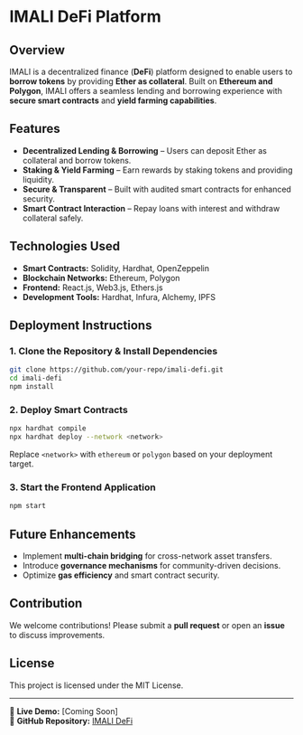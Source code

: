 # IMALI DeFi Platform

## Overview
IMALI is a decentralized finance (**DeFi**) platform designed to enable users to **borrow tokens** by providing **Ether as collateral**. Built on **Ethereum and Polygon**, IMALI offers a seamless lending and borrowing experience with **secure smart contracts** and **yield farming capabilities**.

## Features
- **Decentralized Lending & Borrowing** – Users can deposit Ether as collateral and borrow tokens.
- **Staking & Yield Farming** – Earn rewards by staking tokens and providing liquidity.
- **Secure & Transparent** – Built with audited smart contracts for enhanced security.
- **Smart Contract Interaction** – Repay loans with interest and withdraw collateral safely.

## Technologies Used
- **Smart Contracts:** Solidity, Hardhat, OpenZeppelin
- **Blockchain Networks:** Ethereum, Polygon
- **Frontend:** React.js, Web3.js, Ethers.js
- **Development Tools:** Hardhat, Infura, Alchemy, IPFS

## Deployment Instructions
### **1. Clone the Repository & Install Dependencies**
```bash
git clone https://github.com/your-repo/imali-defi.git
cd imali-defi
npm install
```

### **2. Deploy Smart Contracts**
```bash
npx hardhat compile
npx hardhat deploy --network <network>
```
Replace `<network>` with `ethereum` or `polygon` based on your deployment target.

### **3. Start the Frontend Application**
```bash
npm start
```

## Future Enhancements
- Implement **multi-chain bridging** for cross-network asset transfers.
- Introduce **governance mechanisms** for community-driven decisions.
- Optimize **gas efficiency** and smart contract security.

## Contribution
We welcome contributions! Please submit a **pull request** or open an **issue** to discuss improvements.

## License
This project is licensed under the MIT License.

---

🔗 **Live Demo:** [Coming Soon]  
📌 **GitHub Repository:** [IMALI DeFi](https://github.com/IMALI/imali-defi)

